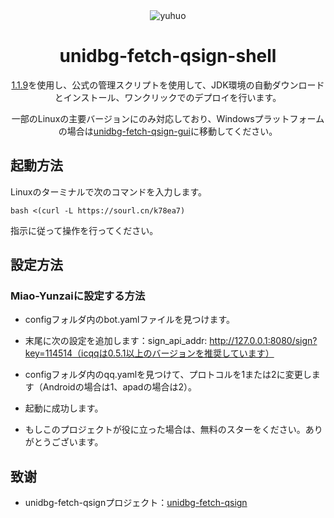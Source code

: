 <div align="center">
<img alt="yuhuo" src="https://github.com/CikeyQi/unidbg-fetch-qsign-gui/blob/main/readme/logo.png"/>


# unidbg-fetch-qsign-shell

[1.1.9](https://github.com/fuqiuluo/unidbg-fetch-qsign/releases/tag/1.1.9)を使用し、公式の管理スクリプトを使用して、JDK環境の自動ダウンロードとインストール、ワンクリックでのデプロイを行います。

一部のLinuxの主要バージョンにのみ対応しており、Windowsプラットフォームの場合は[unidbg-fetch-qsign-gui](https://github.com/CikeyQi/unidbg-fetch-qsign-gui)に移動してください。<br>

</div>

## 起動方法

Linuxのターミナルで次のコマンドを入力します。

``` shell
bash <(curl -L https://sourl.cn/k78ea7)
```

指示に従って操作を行ってください。

## 設定方法

### Miao-Yunzaiに設定する方法

- configフォルダ内のbot.yamlファイルを見つけます。

- 末尾に次の設定を追加します：sign_api_addr: http://127.0.0.1:8080/sign?key=114514（icqqは0.5.1以上のバージョンを推奨しています）

- configフォルダ内のqq.yamlを見つけて、プロトコルを1または2に変更します（Androidの場合は1、apadの場合は2）。

- 起動に成功します。

- もしこのプロジェクトが役に立った場合は、無料のスターをください。ありがとうございます。

## 致谢

- unidbg-fetch-qsignプロジェクト：[unidbg-fetch-qsign](https://github.com/fuqiuluo/unidbg-fetch-qsign)

